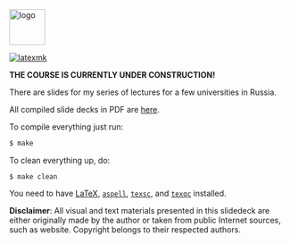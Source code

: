 <img alt="logo" src="https://www.objectionary.com/cactus.svg" height="64px" />

<!-- <img src="innopolis-logo.svg" height="48px"/> -->

[![latexmk](https://github.com/yegor256/painofoop/actions/workflows/latexmk.yml/badge.svg?branch=master)](https://github.com/yegor256/painofoop/actions/workflows/latexmk.yml)

**THE COURSE IS CURRENTLY UNDER CONSTRUCTION!**

There are slides for my series of lectures for a few universities in Russia.

<!-- All recorded videos are in [this YouTube playlist](https://www.youtube.com/playlist?list=PLaIsQH4uc08wdXIC4utfgMxV_iswE9_Md). -->

All compiled slide decks in PDF are [here](https://yegor256.github.io/painofoop/).

To compile everything just run:

```bash
$ make
```

To clean everything up, do:

```
$ make clean
```

You need to have
[LaTeX](https://en.wikipedia.org/wiki/LaTeX),
[`aspell`](http://aspell.net/),
[`texsc`](https://rubygems.org/gems/texsc),
and
[`texqc`](https://rubygems.org/gems/texqc)
installed.

**Disclaimer**: All visual and text materials presented in
this slidedeck are either originally made by the author or taken from public
Internet sources, such as website. Copyright belongs to their respected
authors.